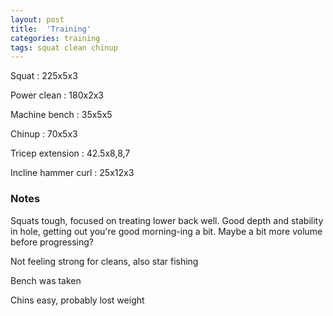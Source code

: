 ```yaml
---
layout: post
title:  'Training'
categories: training
tags: squat clean chinup
---
```


Squat : 225x5x3

Power clean : 180x2x3

Machine bench : 35x5x5

Chinup  : 70x5x3

Tricep extension : 42.5x8,8,7

Incline hammer curl : 25x12x3

### Notes

Squats tough, focused on treating lower back well. Good depth and stability in hole, getting out you're good morning-ing a bit. Maybe a bit more volume before progressing?

Not feeling strong for cleans, also star fishing

Bench was taken

Chins easy, probably lost weight
